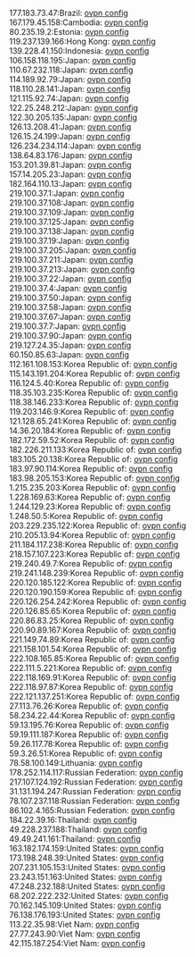 177.183.73.47:Brazil: [ovpn config](vpn/177_183_73_47.ovpn)  
167.179.45.158:Cambodia: [ovpn config](vpn/167_179_45_158.ovpn)  
80.235.19.2:Estonia: [ovpn config](vpn/80_235_19_2.ovpn)  
119.237.139.166:Hong Kong: [ovpn config](vpn/119_237_139_166.ovpn)  
139.228.41.150:Indonesia: [ovpn config](vpn/139_228_41_150.ovpn)  
106.158.118.195:Japan: [ovpn config](vpn/106_158_118_195.ovpn)  
110.67.232.118:Japan: [ovpn config](vpn/110_67_232_118.ovpn)  
114.189.92.79:Japan: [ovpn config](vpn/114_189_92_79.ovpn)  
118.110.28.141:Japan: [ovpn config](vpn/118_110_28_141.ovpn)  
121.115.92.74:Japan: [ovpn config](vpn/121_115_92_74.ovpn)  
122.25.248.212:Japan: [ovpn config](vpn/122_25_248_212.ovpn)  
122.30.205.135:Japan: [ovpn config](vpn/122_30_205_135.ovpn)  
126.13.208.41:Japan: [ovpn config](vpn/126_13_208_41.ovpn)  
126.15.24.199:Japan: [ovpn config](vpn/126_15_24_199.ovpn)  
126.234.234.114:Japan: [ovpn config](vpn/126_234_234_114.ovpn)  
138.64.83.176:Japan: [ovpn config](vpn/138_64_83_176.ovpn)  
153.201.39.81:Japan: [ovpn config](vpn/153_201_39_81.ovpn)  
157.14.205.23:Japan: [ovpn config](vpn/157_14_205_23.ovpn)  
182.164.110.13:Japan: [ovpn config](vpn/182_164_110_13.ovpn)  
219.100.37.1:Japan: [ovpn config](vpn/219_100_37_1.ovpn)  
219.100.37.108:Japan: [ovpn config](vpn/219_100_37_108.ovpn)  
219.100.37.109:Japan: [ovpn config](vpn/219_100_37_109.ovpn)  
219.100.37.125:Japan: [ovpn config](vpn/219_100_37_125.ovpn)  
219.100.37.138:Japan: [ovpn config](vpn/219_100_37_138.ovpn)  
219.100.37.19:Japan: [ovpn config](vpn/219_100_37_19.ovpn)  
219.100.37.205:Japan: [ovpn config](vpn/219_100_37_205.ovpn)  
219.100.37.211:Japan: [ovpn config](vpn/219_100_37_211.ovpn)  
219.100.37.213:Japan: [ovpn config](vpn/219_100_37_213.ovpn)  
219.100.37.22:Japan: [ovpn config](vpn/219_100_37_22.ovpn)  
219.100.37.4:Japan: [ovpn config](vpn/219_100_37_4.ovpn)  
219.100.37.50:Japan: [ovpn config](vpn/219_100_37_50.ovpn)  
219.100.37.58:Japan: [ovpn config](vpn/219_100_37_58.ovpn)  
219.100.37.67:Japan: [ovpn config](vpn/219_100_37_67.ovpn)  
219.100.37.7:Japan: [ovpn config](vpn/219_100_37_7.ovpn)  
219.100.37.90:Japan: [ovpn config](vpn/219_100_37_90.ovpn)  
219.127.24.35:Japan: [ovpn config](vpn/219_127_24_35.ovpn)  
60.150.85.63:Japan: [ovpn config](vpn/60_150_85_63.ovpn)  
112.161.108.153:Korea Republic of: [ovpn config](vpn/112_161_108_153.ovpn)  
115.143.191.204:Korea Republic of: [ovpn config](vpn/115_143_191_204.ovpn)  
116.124.5.40:Korea Republic of: [ovpn config](vpn/116_124_5_40.ovpn)  
118.35.103.235:Korea Republic of: [ovpn config](vpn/118_35_103_235.ovpn)  
118.38.146.233:Korea Republic of: [ovpn config](vpn/118_38_146_233.ovpn)  
119.203.146.9:Korea Republic of: [ovpn config](vpn/119_203_146_9.ovpn)  
121.128.65.241:Korea Republic of: [ovpn config](vpn/121_128_65_241.ovpn)  
14.36.20.184:Korea Republic of: [ovpn config](vpn/14_36_20_184.ovpn)  
182.172.59.52:Korea Republic of: [ovpn config](vpn/182_172_59_52.ovpn)  
182.226.211.133:Korea Republic of: [ovpn config](vpn/182_226_211_133.ovpn)  
183.105.20.138:Korea Republic of: [ovpn config](vpn/183_105_20_138.ovpn)  
183.97.90.114:Korea Republic of: [ovpn config](vpn/183_97_90_114.ovpn)  
183.98.205.153:Korea Republic of: [ovpn config](vpn/183_98_205_153.ovpn)  
1.215.235.203:Korea Republic of: [ovpn config](vpn/1_215_235_203.ovpn)  
1.228.169.63:Korea Republic of: [ovpn config](vpn/1_228_169_63.ovpn)  
1.244.129.23:Korea Republic of: [ovpn config](vpn/1_244_129_23.ovpn)  
1.248.50.5:Korea Republic of: [ovpn config](vpn/1_248_50_5.ovpn)  
203.229.235.122:Korea Republic of: [ovpn config](vpn/203_229_235_122.ovpn)  
210.205.13.94:Korea Republic of: [ovpn config](vpn/210_205_13_94.ovpn)  
211.184.117.238:Korea Republic of: [ovpn config](vpn/211_184_117_238.ovpn)  
218.157.107.223:Korea Republic of: [ovpn config](vpn/218_157_107_223.ovpn)  
219.240.49.7:Korea Republic of: [ovpn config](vpn/219_240_49_7.ovpn)  
219.241.148.239:Korea Republic of: [ovpn config](vpn/219_241_148_239.ovpn)  
220.120.185.122:Korea Republic of: [ovpn config](vpn/220_120_185_122.ovpn)  
220.120.190.159:Korea Republic of: [ovpn config](vpn/220_120_190_159.ovpn)  
220.126.254.242:Korea Republic of: [ovpn config](vpn/220_126_254_242.ovpn)  
220.126.85.65:Korea Republic of: [ovpn config](vpn/220_126_85_65.ovpn)  
220.86.83.25:Korea Republic of: [ovpn config](vpn/220_86_83_25.ovpn)  
220.90.89.167:Korea Republic of: [ovpn config](vpn/220_90_89_167.ovpn)  
221.149.74.89:Korea Republic of: [ovpn config](vpn/221_149_74_89.ovpn)  
221.158.101.54:Korea Republic of: [ovpn config](vpn/221_158_101_54.ovpn)  
222.108.165.85:Korea Republic of: [ovpn config](vpn/222_108_165_85.ovpn)  
222.111.5.221:Korea Republic of: [ovpn config](vpn/222_111_5_221.ovpn)  
222.118.169.91:Korea Republic of: [ovpn config](vpn/222_118_169_91.ovpn)  
222.118.97.87:Korea Republic of: [ovpn config](vpn/222_118_97_87.ovpn)  
222.121.137.251:Korea Republic of: [ovpn config](vpn/222_121_137_251.ovpn)  
27.113.76.26:Korea Republic of: [ovpn config](vpn/27_113_76_26.ovpn)  
58.234.22.44:Korea Republic of: [ovpn config](vpn/58_234_22_44.ovpn)  
59.13.195.76:Korea Republic of: [ovpn config](vpn/59_13_195_76.ovpn)  
59.19.111.187:Korea Republic of: [ovpn config](vpn/59_19_111_187.ovpn)  
59.26.117.78:Korea Republic of: [ovpn config](vpn/59_26_117_78.ovpn)  
59.3.26.51:Korea Republic of: [ovpn config](vpn/59_3_26_51.ovpn)  
78.58.100.149:Lithuania: [ovpn config](vpn/78_58_100_149.ovpn)  
178.252.114.117:Russian Federation: [ovpn config](vpn/178_252_114_117.ovpn)  
217.107.124.192:Russian Federation: [ovpn config](vpn/217_107_124_192.ovpn)  
31.131.194.247:Russian Federation: [ovpn config](vpn/31_131_194_247.ovpn)  
78.107.237.118:Russian Federation: [ovpn config](vpn/78_107_237_118.ovpn)  
86.102.4.165:Russian Federation: [ovpn config](vpn/86_102_4_165.ovpn)  
184.22.39.16:Thailand: [ovpn config](vpn/184_22_39_16.ovpn)  
49.228.237.188:Thailand: [ovpn config](vpn/49_228_237_188.ovpn)  
49.49.241.161:Thailand: [ovpn config](vpn/49_49_241_161.ovpn)  
163.182.174.159:United States: [ovpn config](vpn/163_182_174_159.ovpn)  
173.198.248.39:United States: [ovpn config](vpn/173_198_248_39.ovpn)  
207.231.105.153:United States: [ovpn config](vpn/207_231_105_153.ovpn)  
23.243.151.163:United States: [ovpn config](vpn/23_243_151_163.ovpn)  
47.248.232.188:United States: [ovpn config](vpn/47_248_232_188.ovpn)  
68.202.222.232:United States: [ovpn config](vpn/68_202_222_232.ovpn)  
70.162.145.109:United States: [ovpn config](vpn/70_162_145_109.ovpn)  
76.138.176.193:United States: [ovpn config](vpn/76_138_176_193.ovpn)  
113.22.35.98:Viet Nam: [ovpn config](vpn/113_22_35_98.ovpn)  
27.77.243.90:Viet Nam: [ovpn config](vpn/27_77_243_90.ovpn)  
42.115.187.254:Viet Nam: [ovpn config](vpn/42_115_187_254.ovpn)  
